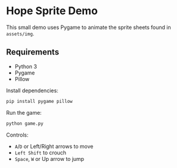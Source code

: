 # Hope Sprite Demo

This small demo uses Pygame to animate the sprite sheets found in `assets/img`.

## Requirements
- Python 3
- Pygame
- Pillow

Install dependencies:
```bash
pip install pygame pillow
```

Run the game:
```bash
python game.py
```

Controls:
- `A`/`D` or Left/Right arrows to move
- `Left Shift` to crouch
- `Space`, `W` or Up arrow to jump
```
